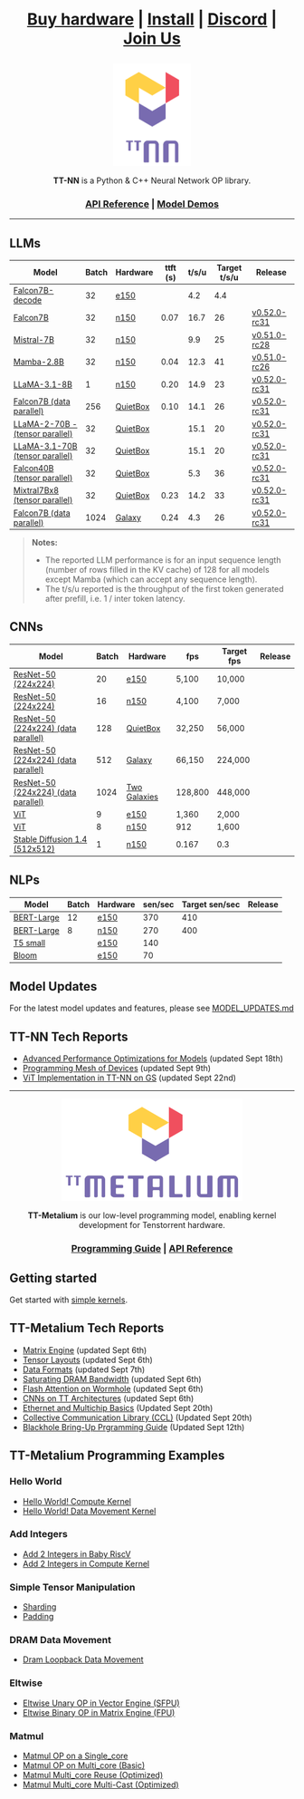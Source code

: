 <div align="center">

<h1>

[Buy hardware](https://tenstorrent.com/cards/) | [Install](./INSTALLING.md) | [Discord](https://discord.gg/tvhGzHQwaj) | [Join Us](https://boards.greenhouse.io/tenstorrent/jobs/4155609007)

</h1>

<img src="./docs/source/common/_static/tt_nn_w_logo.png" alt="ttnn logo" height="180"/>

**TT-NN** is a Python & C++ Neural Network OP library.

<h3>

[API Reference](https://docs.tenstorrent.com/ttnn/latest/index.html) | [Model Demos](./models/demos/)

</h3>

</div>

---

## LLMs
| Model                                                                | Batch | Hardware                                                 | ttft (s)   | t/s/u | Target t/s/u | Release                                                                   |
|----------------------------------------------------------------------|-------|----------------------------------------------------------|------------|-------|--------------|---------------------------------------------------------------------------|
| [Falcon7B-decode](./models/demos/ttnn_falcon7b)                      | 32    | [e150](https://tenstorrent.com/hardware/grayskull)       |            | 4.2   | 4.4          |                                                                           |
| [Falcon7B](./models/demos/wormhole/falcon7b)                         | 32    | [n150](https://tenstorrent.com/hardware/wormhole)        | 0.07       | 16.7  | 26           | [v0.52.0-rc31](https://github.com/tenstorrent/tt-metal/tree/v0.52.0-rc31)   |
| [Mistral-7B](./models/demos/wormhole/mistral7b)                      | 32    | [n150](https://tenstorrent.com/hardware/wormhole)        |            | 9.9   | 25           | [v0.51.0-rc28](https://github.com/tenstorrent/tt-metal/tree/v0.51.0-rc28) |
| [Mamba-2.8B](./models/demos/wormhole/mamba)                          | 32    | [n150](https://tenstorrent.com/hardware/wormhole)        | 0.04       | 12.3  | 41           | [v0.51.0-rc26](https://github.com/tenstorrent/tt-metal/tree/v0.51.0-rc26) |
| [LLaMA-3.1-8B](./models/demos/wormhole/llama31_8b)                   | 1     | [n150](https://tenstorrent.com/hardware/wormhole)        | 0.20       | 14.9  | 23           | [v0.52.0-rc31](https://github.com/tenstorrent/tt-metal/tree/v0.52.0-rc31) |
| [Falcon7B (data parallel)](./models/demos/t3000/falcon7b)            | 256   | [QuietBox](https://tenstorrent.com/hardware/tt-quietbox) | 0.10       | 14.1  | 26           | [v0.52.0-rc31](https://github.com/tenstorrent/tt-metal/tree/v0.52.0-rc31) |
| [LLaMA-2-70B - (tensor parallel)](./models/demos/t3000/llama2_70b)   | 32    | [QuietBox](https://tenstorrent.com/hardware/tt-quietbox) |            | 15.1  | 20           | [v0.52.0-rc31](https://github.com/tenstorrent/tt-metal/tree/v0.52.0-rc31) |
| [LLaMA-3.1-70B (tensor parallel)](./models/demos/t3000/llama3_70b)   | 32    | [QuietBox](https://tenstorrent.com/hardware/tt-quietbox) |            | 15.1  | 20           | [v0.52.0-rc31](https://github.com/tenstorrent/tt-metal/tree/v0.52.0-rc31) |
| [Falcon40B (tensor parallel)](./models/demos/t3000/falcon40b)        | 32    | [QuietBox](https://tenstorrent.com/hardware/tt-quietbox) |            | 5.3   | 36           | [v0.52.0-rc31](https://github.com/tenstorrent/tt-metal/tree/v0.52.0-rc31) |
| [Mixtral7Bx8 (tensor parallel)](./models/demos/t3000/mixtral8x7b)    | 32    | [QuietBox](https://tenstorrent.com/hardware/tt-quietbox) | 0.23       | 14.2  | 33           | [v0.52.0-rc31](https://github.com/tenstorrent/tt-metal/tree/v0.52.0-rc31) |
| [Falcon7B (data parallel)](./models/demos/tg/falcon7b)               |1024   | [Galaxy](https://tenstorrent.com/hardware/galaxy)        | 0.24       | 4.3   | 26           | [v0.52.0-rc31](https://github.com/tenstorrent/tt-metal/tree/v0.52.0-rc31) |

> **Notes:**
> - The reported LLM performance is for an input sequence length (number of rows filled in the KV cache) of 128 for all models except Mamba (which can accept any sequence length).
> - The t/s/u reported is the throughput of the first token generated after prefill, i.e. 1 / inter token latency.

## CNNs
| Model                                                                       | Batch | Hardware                                                 | fps     | Target fps | Release     |
|-----------------------------------------------------------------------------|-------|----------------------------------------------------------|---------|------------|-------------|
| [ResNet-50 (224x224)](./models/demos/grayskull/resnet50)                    | 20    | [e150](https://tenstorrent.com/hardware/grayskull)       | 5,100   | 10,000     |             |
| [ResNet-50 (224x224)](./models/demos/wormhole/resnet50)                     | 16    | [n150](https://tenstorrent.com/hardware/wormhole)        | 4,100   | 7,000      |             |
| [ResNet-50 (224x224) (data parallel)](./models/demos/t3000/resnet50)        | 128   | [QuietBox](https://tenstorrent.com/hardware/tt-quietbox) | 32,250  | 56,000     |             |
| [ResNet-50 (224x224) (data parallel)](./models/demos/tg/resnet50)           | 512   | [Galaxy](https://tenstorrent.com/hardware/galaxy)        | 66,150  | 224,000    |             |
| [ResNet-50 (224x224) (data parallel)](./models/demos/tgg/resnet50)          | 1024  | [Two Galaxies](https://tenstorrent.com/hardware/galaxy)  | 128,800 | 448,000    |             |
| [ViT](./models/demos/grayskull/vit)                                         | 9     | [e150](https://tenstorrent.com/hardware/grayskull)       | 1,360   | 2,000      |             |
| [ViT](./models/demos/wormhole/vit)                                          | 8     | [n150](https://tenstorrent.com/hardware/wormhole)        | 912     | 1,600      |             |
| [Stable Diffusion 1.4 (512x512)](./models/demos/wormhole/stable_diffusion)  | 1     | [n150](https://tenstorrent.com/hardware/wormhole)        | 0.167   | 0.3        |             |

## NLPs
| Model                                               | Batch | Hardware                                           | sen/sec   | Target sen/sec | Release     |
|-----------------------------------------------------|-------|----------------------------------------------------|-----------|----------------|-------------|
| [BERT-Large](./models/demos/metal_BERT_large_11/)   | 12    | [e150](https://tenstorrent.com/hardware/grayskull) | 370       | 410            |             |
| [BERT-Large](./models/demos/metal_BERT_large_11/)   | 8     | [n150](https://tenstorrent.com/hardware/wormhole)  | 270       | 400            |             |
| [T5 small](.models/demos/grayskull/t5)              |       | [e150](https://tenstorrent.com/hardware/grayskull) | 140       |                |             |
| [Bloom](.models/demos/grayskull/functional_bloom)   |       | [e150](https://tenstorrent.com/hardware/grayskull) | 70        |                |             |



## Model Updates
For the latest model updates and features, please see [MODEL_UPDATES.md](models/MODEL_UPDATES.md)

## TT-NN Tech Reports
- [Advanced Performance Optimizations for Models](./tech_reports/AdvancedPerformanceOperationsForModels/AdvancedPerformanceOptimizationsForModels.md) (updated Sept 18th)
- [Programming Mesh of Devices](./tech_reports/Programming%20Mesh%20of%20Devices/Programming%20Mesh%20of%20Devices%20with%20TT-NN.md) (updated Sept 9th)
- [ViT Implementation in TT-NN on GS](./tech_reports/ViT-TTNN/vit.md)  (updated Sept 22nd)
---

<div align="center">

<img src="./docs/source/common/_static/tt_metalium_w_logo.png" alt="TT-Metalium logo" height="180"/>

**TT-Metalium** is our low-level programming model, enabling kernel development for Tenstorrent hardware.


<h3>

[Programming Guide](./METALIUM_GUIDE.md) | [API Reference](https://docs.tenstorrent.com/tt-metalium/latest/tt_metal/apis/index.html)

</h3>
</div>

## Getting started

Get started with [simple kernels](https://docs.tenstorrent.com/tt-metalium/latest/tt_metal/examples/index.html).

## TT-Metalium Tech Reports
- [Matrix Engine](./tech_reports/matrix_engine/matrix_engine.md) (updated Sept 6th)
- [Tensor Layouts](./tech_reports/tensor_layouts/tensor_layouts.md) (updated Sept 6th)
- [Data Formats](./tech_reports/data_formats/data_formats.md) (updated Sept 7th)
- [Saturating DRAM Bandwidth](./tech_reports/Saturating_DRAM_bandwidth/Saturating_DRAM_bandwidth.md) (updated Sept 6th)
- [Flash Attention on Wormhole](./tech_reports/FlashAttention/FlashAttention.md) (updated Sept 6th)
- [CNNs on TT Architectures](./tech_reports/CNNs/ttcnn.md) (updated Sept 6th)
- [Ethernet and Multichip Basics](./tech_reports/EthernetMultichip/BasicEthernetGuide.md) (Updated Sept 20th)
- [Collective Communication Library (CCL)](./tech_reports/EthernetMultichip/CclDeveloperGuide.md) (Updated Sept 20th)
- [Blackhole Bring-Up Prgramming Guide](./tech_reports/Blackhole/BlackholeBringUpProgrammingGuide.md) (Updated Sept 12th)

## TT-Metalium Programming Examples
### Hello World
- [Hello World! Compute Kernel](./tech_reports/prog_examples/hello_world_compute/hello_world_compute.md)
- [Hello World! Data Movement Kernel](./tech_reports/prog_examples/hello_world_data_movement/hello_world_data_movement.md)
### Add Integers  
- [Add 2 Integers in Baby RiscV](./tech_reports/prog_examples/add_2_integers_in_riscv/add_2_integers_in_riscv.md)
- [Add 2 Integers in Compute Kernel](./tech_reports/prog_examples/add_2_integers_in_compute/add_2_integers_in_compute.md)
### Simple Tensor Manipulation 
- [Sharding](./tech_reports/prog_examples/shard_data_rm/shard_data_rm.md)
- [Padding](./tech_reports/prog_examples/pad_multi_core/pad_multi_core.md)
### DRAM Data Movement
- [Dram Loopback Data Movement](./tech_reports/prog_examples/dram_loopback/dram_loopback.md)
### Eltwise
- [Eltwise Unary OP in Vector Engine (SFPU)](./tech_reports/prog_examples/eltwise_sfpu/eltwise_sfpu.md)
- [Eltwise Binary OP in Matrix Engine (FPU)](./tech_reports/prog_examples/eltwise_binary/eltwise_binary.md)
### Matmul
- [Matmul OP on a Single_core](./tech_reports/prog_examples/matmul_single_core/matmul_single_core.md)
- [Matmul OP on Multi_core (Basic)](./tech_reports/prog_examples/matmul_multi_core/matmul_multi_core.md)
- [Matmul Multi_core Reuse (Optimized)](./tech_reports/prog_examples/matmul_multi_core_optimized/data_reuse.md)
- [Matmul Multi_core Multi-Cast (Optimized)](./tech_reports/prog_examples/matmul_multi_core_optimized/data_mcast.md)
